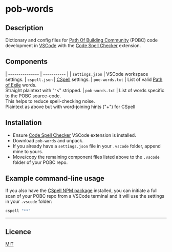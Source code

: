 # pob-words

## Description
Dictionary and config files for [Path Of Building Community](https://github.com/PathOfBuildingCommunity/PathOfBuilding) (POBC) code development in [VSCode](https://code.visualstudio.com/) with the [Code Spell Checker](https://marketplace.visualstudio.com/items?itemName=streetsidesoftware.code-spell-checker) extension.

## Components
| --------------- | ----------- |
| `settings.json` | VSCode workspace settings.
| `cspell.json`   | [CSpell](https://cspell.org/) settings.
| `poe-words.txt` | List of valid [Path of Exile](https://www.pathofexile.com/) words.  <br />Straight plaintext with "`'s`" stripped.
| `pob-words.txt` | List of words specific to the POBC source-code.  <br />This helps to reduce spell-checking noise.  <br />Plaintext as above but with word-joining hints ("+") for CSpell


## Installation
* Ensure [Code Spell Checker](https://marketplace.visualstudio.com/items?itemName=streetsidesoftware.code-spell-checker) VSCode extension is installed.
* Download `pob-words` and unpack.
* If you already have a `settings.json` file in your `.vscode` folder, append mine to yours.
* Move/copy the remaining component files listed above to the `.vscode` folder of your POBC repo.

## Example command-line usage
If you also have the [CSpell NPM package](https://www.npmjs.com/package/cspell) installed, you can initiate a full scan of your POBC repo from a VSCode terminal and it will use the settings in your `.vscode` folder:
```powershell
cspell "**"
```

---

## Licence

[MIT](https://opensource.org/licenses/MIT)
